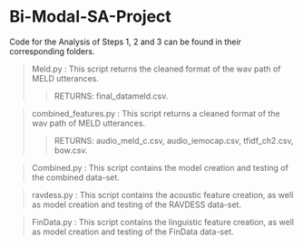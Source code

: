 # Bi-Modal-SA-Project
Code for the Analysis of Steps 1, 2 and 3 can be found in their corresponding folders. 

> Meld.py : This script returns the cleaned format of the wav path of MELD utterances.  
>> RETURNS: final_datameld.csv.  

> combined_features.py : This script returns a cleaned format of the wav path of MELD utterances.    
>> RETURNS: audio_meld_c.csv, audio_iemocap.csv, tfidf_ch2.csv, bow.csv.  

> Combined.py : This script contains the model creation and testing of the combined data-set.  
    
> ravdess.py : This script contains the acoustic feature creation, as well as model creation and testing of the RAVDESS data-set.
  
> FinData.py : This script contains the linguistic feature creation, as well as model creation and testing of the FinData data-set.


